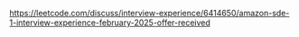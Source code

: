 https://leetcode.com/discuss/interview-experience/6414650/amazon-sde-1-interview-experience-february-2025-offer-received
